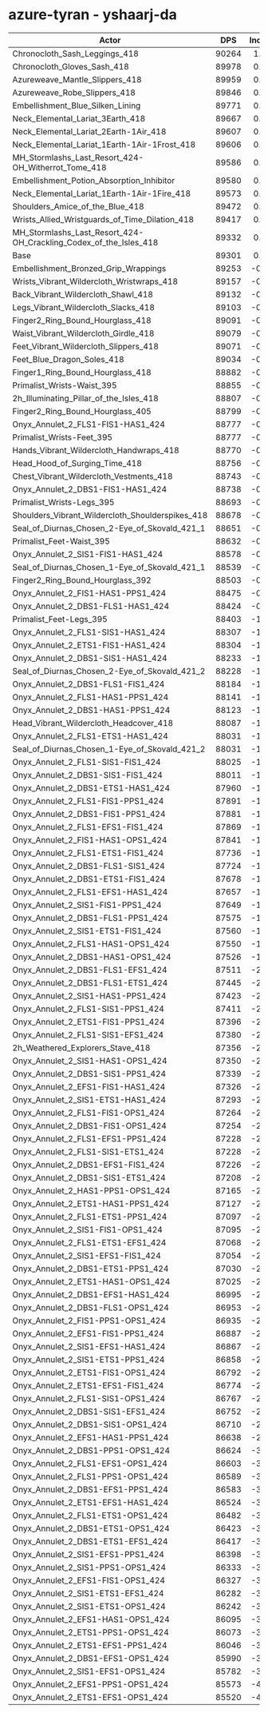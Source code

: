 # azure-tyran - yshaarj-da
| Actor | DPS | Increase |
|---|:---:|:---:|
|Chronocloth_Sash_Leggings_418|90264|1.08%|
|Chronocloth_Gloves_Sash_418|89978|0.76%|
|Azureweave_Mantle_Slippers_418|89959|0.74%|
|Azureweave_Robe_Slippers_418|89846|0.61%|
|Embellishment_Blue_Silken_Lining|89771|0.53%|
|Neck_Elemental_Lariat_3Earth_418|89667|0.41%|
|Neck_Elemental_Lariat_2Earth-1Air_418|89607|0.34%|
|Neck_Elemental_Lariat_1Earth-1Air-1Frost_418|89606|0.34%|
|MH_Stormlashs_Last_Resort_424-OH_Witherrot_Tome_418|89586|0.32%|
|Embellishment_Potion_Absorption_Inhibitor|89580|0.31%|
|Neck_Elemental_Lariat_1Earth-1Air-1Fire_418|89573|0.30%|
|Shoulders_Amice_of_the_Blue_418|89472|0.19%|
|Wrists_Allied_Wristguards_of_Time_Dilation_418|89417|0.13%|
|MH_Stormlashs_Last_Resort_424-OH_Crackling_Codex_of_the_Isles_418|89332|0.03%|
|Base|89301|0.00%|
|Embellishment_Bronzed_Grip_Wrappings|89253|-0.05%|
|Wrists_Vibrant_Wildercloth_Wristwraps_418|89157|-0.16%|
|Back_Vibrant_Wildercloth_Shawl_418|89132|-0.19%|
|Legs_Vibrant_Wildercloth_Slacks_418|89103|-0.22%|
|Finger2_Ring_Bound_Hourglass_418|89091|-0.24%|
|Waist_Vibrant_Wildercloth_Girdle_418|89079|-0.25%|
|Feet_Vibrant_Wildercloth_Slippers_418|89071|-0.26%|
|Feet_Blue_Dragon_Soles_418|89034|-0.30%|
|Finger1_Ring_Bound_Hourglass_418|88882|-0.47%|
|Primalist_Wrists-Waist_395|88855|-0.50%|
|2h_Illuminating_Pillar_of_the_Isles_418|88807|-0.55%|
|Finger2_Ring_Bound_Hourglass_405|88799|-0.56%|
|Onyx_Annulet_2_FLS1-FIS1-HAS1_424|88777|-0.59%|
|Primalist_Wrists-Feet_395|88777|-0.59%|
|Hands_Vibrant_Wildercloth_Handwraps_418|88770|-0.59%|
|Head_Hood_of_Surging_Time_418|88756|-0.61%|
|Chest_Vibrant_Wildercloth_Vestments_418|88743|-0.62%|
|Onyx_Annulet_2_DBS1-FIS1-HAS1_424|88738|-0.63%|
|Primalist_Wrists-Legs_395|88693|-0.68%|
|Shoulders_Vibrant_Wildercloth_Shoulderspikes_418|88678|-0.70%|
|Seal_of_Diurnas_Chosen_2-Eye_of_Skovald_421_1|88651|-0.73%|
|Primalist_Feet-Waist_395|88632|-0.75%|
|Onyx_Annulet_2_SIS1-FIS1-HAS1_424|88578|-0.81%|
|Seal_of_Diurnas_Chosen_1-Eye_of_Skovald_421_1|88539|-0.85%|
|Finger2_Ring_Bound_Hourglass_392|88503|-0.89%|
|Onyx_Annulet_2_FIS1-HAS1-PPS1_424|88475|-0.92%|
|Onyx_Annulet_2_DBS1-FLS1-HAS1_424|88424|-0.98%|
|Primalist_Feet-Legs_395|88403|-1.01%|
|Onyx_Annulet_2_FLS1-SIS1-HAS1_424|88307|-1.11%|
|Onyx_Annulet_2_ETS1-FIS1-HAS1_424|88304|-1.12%|
|Onyx_Annulet_2_DBS1-SIS1-HAS1_424|88233|-1.20%|
|Seal_of_Diurnas_Chosen_2-Eye_of_Skovald_421_2|88228|-1.20%|
|Onyx_Annulet_2_DBS1-FLS1-FIS1_424|88184|-1.25%|
|Onyx_Annulet_2_FLS1-HAS1-PPS1_424|88141|-1.30%|
|Onyx_Annulet_2_DBS1-HAS1-PPS1_424|88123|-1.32%|
|Head_Vibrant_Wildercloth_Headcover_418|88087|-1.36%|
|Onyx_Annulet_2_FLS1-ETS1-HAS1_424|88031|-1.42%|
|Seal_of_Diurnas_Chosen_1-Eye_of_Skovald_421_2|88031|-1.42%|
|Onyx_Annulet_2_FLS1-SIS1-FIS1_424|88025|-1.43%|
|Onyx_Annulet_2_DBS1-SIS1-FIS1_424|88011|-1.44%|
|Onyx_Annulet_2_DBS1-ETS1-HAS1_424|87960|-1.50%|
|Onyx_Annulet_2_FLS1-FIS1-PPS1_424|87891|-1.58%|
|Onyx_Annulet_2_DBS1-FIS1-PPS1_424|87881|-1.59%|
|Onyx_Annulet_2_FLS1-EFS1-FIS1_424|87869|-1.60%|
|Onyx_Annulet_2_FIS1-HAS1-OPS1_424|87841|-1.63%|
|Onyx_Annulet_2_FLS1-ETS1-FIS1_424|87736|-1.75%|
|Onyx_Annulet_2_DBS1-FLS1-SIS1_424|87724|-1.77%|
|Onyx_Annulet_2_DBS1-ETS1-FIS1_424|87678|-1.82%|
|Onyx_Annulet_2_FLS1-EFS1-HAS1_424|87657|-1.84%|
|Onyx_Annulet_2_SIS1-FIS1-PPS1_424|87649|-1.85%|
|Onyx_Annulet_2_DBS1-FLS1-PPS1_424|87575|-1.93%|
|Onyx_Annulet_2_SIS1-ETS1-FIS1_424|87560|-1.95%|
|Onyx_Annulet_2_FLS1-HAS1-OPS1_424|87550|-1.96%|
|Onyx_Annulet_2_DBS1-HAS1-OPS1_424|87526|-1.99%|
|Onyx_Annulet_2_DBS1-FLS1-EFS1_424|87511|-2.00%|
|Onyx_Annulet_2_DBS1-FLS1-ETS1_424|87445|-2.08%|
|Onyx_Annulet_2_SIS1-HAS1-PPS1_424|87423|-2.10%|
|Onyx_Annulet_2_FLS1-SIS1-PPS1_424|87411|-2.12%|
|Onyx_Annulet_2_ETS1-FIS1-PPS1_424|87396|-2.13%|
|Onyx_Annulet_2_FLS1-SIS1-EFS1_424|87380|-2.15%|
|2h_Weathered_Explorers_Stave_418|87356|-2.18%|
|Onyx_Annulet_2_SIS1-HAS1-OPS1_424|87350|-2.18%|
|Onyx_Annulet_2_DBS1-SIS1-PPS1_424|87339|-2.20%|
|Onyx_Annulet_2_EFS1-FIS1-HAS1_424|87326|-2.21%|
|Onyx_Annulet_2_SIS1-ETS1-HAS1_424|87293|-2.25%|
|Onyx_Annulet_2_FLS1-FIS1-OPS1_424|87264|-2.28%|
|Onyx_Annulet_2_DBS1-FIS1-OPS1_424|87254|-2.29%|
|Onyx_Annulet_2_FLS1-EFS1-PPS1_424|87228|-2.32%|
|Onyx_Annulet_2_FLS1-SIS1-ETS1_424|87228|-2.32%|
|Onyx_Annulet_2_DBS1-EFS1-FIS1_424|87226|-2.32%|
|Onyx_Annulet_2_DBS1-SIS1-ETS1_424|87208|-2.34%|
|Onyx_Annulet_2_HAS1-PPS1-OPS1_424|87165|-2.39%|
|Onyx_Annulet_2_ETS1-HAS1-PPS1_424|87127|-2.43%|
|Onyx_Annulet_2_FLS1-ETS1-PPS1_424|87097|-2.47%|
|Onyx_Annulet_2_SIS1-FIS1-OPS1_424|87095|-2.47%|
|Onyx_Annulet_2_FLS1-ETS1-EFS1_424|87068|-2.50%|
|Onyx_Annulet_2_SIS1-EFS1-FIS1_424|87054|-2.52%|
|Onyx_Annulet_2_DBS1-ETS1-PPS1_424|87030|-2.54%|
|Onyx_Annulet_2_ETS1-HAS1-OPS1_424|87025|-2.55%|
|Onyx_Annulet_2_DBS1-EFS1-HAS1_424|86995|-2.58%|
|Onyx_Annulet_2_DBS1-FLS1-OPS1_424|86953|-2.63%|
|Onyx_Annulet_2_FIS1-PPS1-OPS1_424|86935|-2.65%|
|Onyx_Annulet_2_EFS1-FIS1-PPS1_424|86887|-2.70%|
|Onyx_Annulet_2_SIS1-EFS1-HAS1_424|86867|-2.73%|
|Onyx_Annulet_2_SIS1-ETS1-PPS1_424|86858|-2.74%|
|Onyx_Annulet_2_ETS1-FIS1-OPS1_424|86792|-2.81%|
|Onyx_Annulet_2_ETS1-EFS1-FIS1_424|86774|-2.83%|
|Onyx_Annulet_2_FLS1-SIS1-OPS1_424|86767|-2.84%|
|Onyx_Annulet_2_DBS1-SIS1-EFS1_424|86752|-2.85%|
|Onyx_Annulet_2_DBS1-SIS1-OPS1_424|86710|-2.90%|
|Onyx_Annulet_2_EFS1-HAS1-PPS1_424|86638|-2.98%|
|Onyx_Annulet_2_DBS1-PPS1-OPS1_424|86624|-3.00%|
|Onyx_Annulet_2_FLS1-EFS1-OPS1_424|86603|-3.02%|
|Onyx_Annulet_2_FLS1-PPS1-OPS1_424|86589|-3.04%|
|Onyx_Annulet_2_DBS1-EFS1-PPS1_424|86583|-3.04%|
|Onyx_Annulet_2_ETS1-EFS1-HAS1_424|86524|-3.11%|
|Onyx_Annulet_2_FLS1-ETS1-OPS1_424|86482|-3.16%|
|Onyx_Annulet_2_DBS1-ETS1-OPS1_424|86423|-3.22%|
|Onyx_Annulet_2_DBS1-ETS1-EFS1_424|86417|-3.23%|
|Onyx_Annulet_2_SIS1-EFS1-PPS1_424|86398|-3.25%|
|Onyx_Annulet_2_SIS1-PPS1-OPS1_424|86333|-3.32%|
|Onyx_Annulet_2_EFS1-FIS1-OPS1_424|86327|-3.33%|
|Onyx_Annulet_2_SIS1-ETS1-EFS1_424|86282|-3.38%|
|Onyx_Annulet_2_SIS1-ETS1-OPS1_424|86242|-3.43%|
|Onyx_Annulet_2_EFS1-HAS1-OPS1_424|86095|-3.59%|
|Onyx_Annulet_2_ETS1-PPS1-OPS1_424|86073|-3.61%|
|Onyx_Annulet_2_ETS1-EFS1-PPS1_424|86046|-3.64%|
|Onyx_Annulet_2_DBS1-EFS1-OPS1_424|85990|-3.71%|
|Onyx_Annulet_2_SIS1-EFS1-OPS1_424|85782|-3.94%|
|Onyx_Annulet_2_EFS1-PPS1-OPS1_424|85573|-4.17%|
|Onyx_Annulet_2_ETS1-EFS1-OPS1_424|85520|-4.23%|
